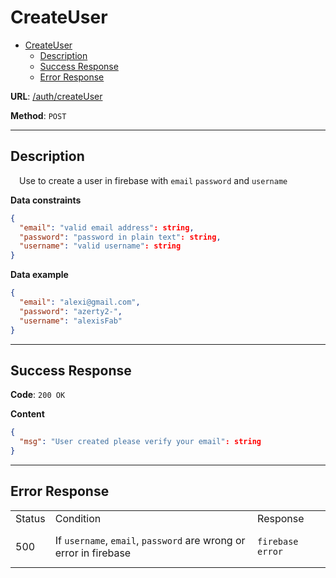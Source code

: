 # CreateUser
- [CreateUser](#createuser)
    - [Description](#description)
    - [Success Response](#success-response)
    - [Error Response](#error-response)

**URL**: [/auth/createUser]()

**Method**: `POST`

---

## Description
&emsp;Use to create a user in firebase with `email` `password` and `username`


**Data constraints**

```json
{
  "email": "valid email address": string,
  "password": "password in plain text": string,
  "username": "valid username": string
}
```

**Data example**

```json
{
  "email": "alexi@gmail.com",
  "password": "azerty2-",
  "username": "alexisFab"
}
```
---
## Success Response

**Code**: `200 OK`

**Content**

```json
{
  "msg": "User created please verify your email": string
}
```
---
## Error Response

<table>
<tr>
<td> Status </td> <td> Condition </td> <td> Response </td>
</tr>

<tr>
<td> 500 </td>
<td>If <code>username</code>, <code>email</code>, <code>password</code> are wrong or error in firebase</td>
<td>

```
firebase error
```

</td>
</tr>

</table>